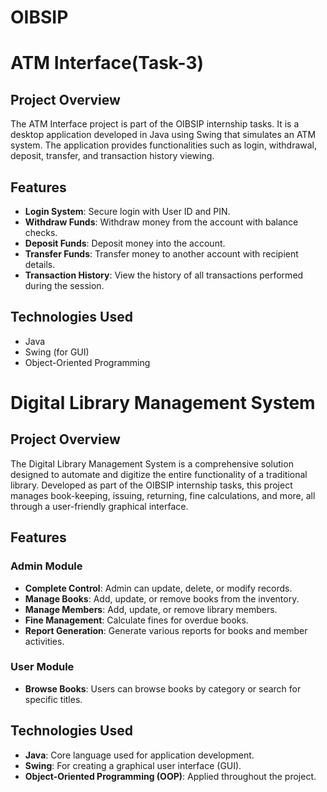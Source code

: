 # OIBSIP

# ATM Interface(Task-3)

## Project Overview
The ATM Interface project is part of the OIBSIP internship tasks. It is a desktop application developed in Java using Swing that simulates an ATM system. The application provides functionalities such as login, withdrawal, deposit, transfer, and transaction history viewing.

## Features
- **Login System**: Secure login with User ID and PIN.
- **Withdraw Funds**: Withdraw money from the account with balance checks.
- **Deposit Funds**: Deposit money into the account.
- **Transfer Funds**: Transfer money to another account with recipient details.
- **Transaction History**: View the history of all transactions performed during the session.

## Technologies Used
- Java
- Swing (for GUI)
- Object-Oriented Programming

# Digital Library Management System

## Project Overview
The Digital Library Management System is a comprehensive solution designed to automate and digitize the entire functionality of a traditional library. Developed as part of the OIBSIP internship tasks, this project manages book-keeping, issuing, returning, fine calculations, and more, all through a user-friendly graphical interface.

## Features
### Admin Module
- **Complete Control**: Admin can update, delete, or modify records.
- **Manage Books**: Add, update, or remove books from the inventory.
- **Manage Members**: Add, update, or remove library members.
- **Fine Management**: Calculate fines for overdue books.
- **Report Generation**: Generate various reports for books and member activities.

### User Module
- **Browse Books**: Users can browse books by category or search for specific titles.

## Technologies Used
- **Java**: Core language used for application development.
- **Swing**: For creating a graphical user interface (GUI).
- **Object-Oriented Programming (OOP)**: Applied throughout the project.


